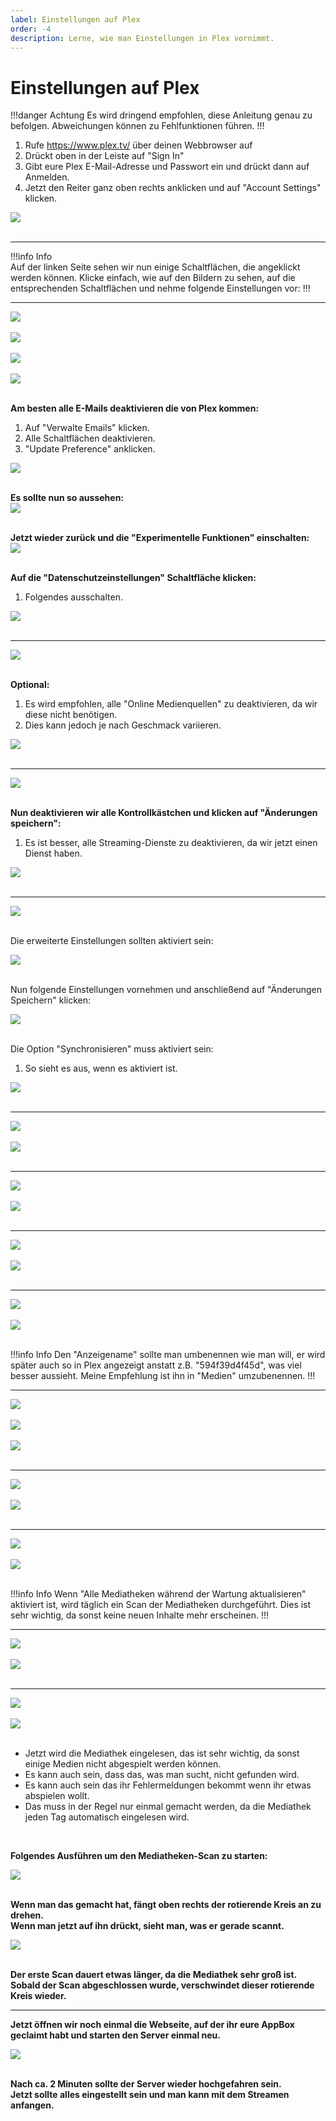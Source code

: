 ```yaml
---
label: Einstellungen auf Plex
order: -4
description: Lerne, wie man Einstellungen in Plex vornimmt.
---
```


# Einstellungen auf Plex

!!!danger Achtung
Es wird dringend empfohlen, diese Anleitung genau zu befolgen. Abweichungen können zu Fehlfunktionen führen.
!!!

1. Rufe https://www.plex.tv/ über deinen Webbrowser auf<br/>
2. Drückt oben in der Leiste auf "Sign In"<br/>
3. Gibt eure Plex E-Mail-Adresse und Passwort ein und drückt dann auf Anmelden.<br/>
4. Jetzt den Reiter ganz oben rechts anklicken und auf "Account Settings" klicken.<br/>

![](https://github.com/U3knOwn/sb-wiki/assets/148533561/b3e765ed-7879-427d-85af-9bf97d5a2aaa)<br/><br/>

---  
  
!!!info Info  
Auf der linken Seite sehen wir nun einige Schaltflächen, die angeklickt werden können.
Klicke einfach, wie auf den Bildern zu sehen, auf die entsprechenden Schaltflächen und nehme folgende Einstellungen vor:
!!!  

---

![](https://github.com/U3knOwn/sb-wiki/assets/148533561/d3d05d5c-2760-461f-90a6-a56f45fe7391)<br/><br/>
![](https://github.com/U3knOwn/sb-wiki/assets/148533561/b388b0d7-f1f4-4f16-a3bb-fdc3fcc7c669)<br/><br/>
![](https://github.com/U3knOwn/sb-wiki/assets/148533561/26f94fe0-cb35-479b-b0dc-6b35310506db)<br/><br/>
![](https://github.com/U3knOwn/sb-wiki/assets/148533561/5dce530b-54a0-4795-92a6-bcd7fe7ad197)<br/><br/>

**Am besten alle E-Mails deaktivieren die von Plex kommen:**
1. Auf "Verwalte Emails" klicken.<br/>
2. Alle Schaltflächen deaktivieren.<br/>
3. "Update Preference" anklicken.<br/>

![](https://github.com/U3knOwn/sb-wiki/assets/148533561/87a216c8-4208-4bf3-abe3-e003d7844d54)<br/><br/>
  
**Es sollte nun so aussehen:**  
![](https://github.com/U3knOwn/sb-wiki/assets/148533561/01299e7e-8202-4bb8-a3d8-3c718cafb313)<br/><br/>
  
**Jetzt wieder zurück und die "Experimentelle Funktionen" einschalten:**  
![](https://github.com/U3knOwn/sb-wiki/assets/148533561/b9c0edaf-451c-4e67-87a2-720d00a05492)<br/><br/>
  
**Auf die "Datenschutzeinstellungen" Schaltfläche klicken:**  
1. Folgendes ausschalten.<br/>
  
![](https://github.com/U3knOwn/sb-wiki/assets/148533561/74cb1e14-0e30-45a5-bb25-a107e60a5046)<br/><br/>
  
---  
  
![](https://github.com/U3knOwn/sb-wiki/assets/148533561/c82406c4-b9b9-4f6c-b8e8-ff40cc2d361f)<br/><br/>
  
**Optional:**  
1. Es wird empfohlen, alle "Online Medienquellen" zu deaktivieren, da wir diese nicht benötigen.<br/>
2. Dies kann jedoch je nach Geschmack variieren.<br/>
  
![](https://github.com/U3knOwn/sb-wiki/assets/148533561/792a1f4b-af4b-4c44-bdc5-22a355d9d427)<br/><br/>
  
---  
  
![](https://github.com/U3knOwn/sb-wiki/assets/148533561/5fc14e34-3c21-4aa1-9756-a5e2e7a2fc57)<br/><br/>
  
**Nun deaktivieren wir alle Kontrollkästchen und klicken auf "Änderungen speichern":**
1. Es ist besser, alle Streaming-Dienste zu deaktivieren, da wir jetzt einen Dienst haben.<br/>
  
![](https://github.com/U3knOwn/sb-wiki/assets/148533561/3b170793-b9ba-4a70-991b-c3947e5e4f85)<br/><br/>
  
---  
  
![](https://github.com/U3knOwn/sb-wiki/assets/148533561/9435e00b-2ba9-4814-94cb-bff74ebec60b)<br/><br/>
  
Die erweiterte Einstellungen sollten aktiviert sein:<br/>
  
![](https://github.com/U3knOwn/sb-wiki/assets/148533561/2c7d2442-6fa6-4e63-8e46-652375535b42)<br/><br/>
  
Nun folgende Einstellungen vornehmen und anschließend auf "Änderungen Speichern" klicken:<br/>
  
![](https://github.com/U3knOwn/sb-wiki/assets/148533561/6fac64cf-0bd3-4e4a-ad7e-52aca8aabbb5)<br/><br/>
  
Die Option "Synchronisieren" muss aktiviert sein:<br/>
1. So sieht es aus, wenn es aktiviert ist.<br/>
  
![](https://github.com/U3knOwn/sb-wiki/assets/148533561/fec4e685-8530-43c9-a221-87fcdc0adefc)<br/><br/>

--- 

![](https://github.com/U3knOwn/sb-wiki/assets/148533561/260b1f03-1976-47e7-9082-492d11c03a0f)<br/><br/>
![](https://github.com/U3knOwn/sb-wiki/assets/148533561/1de852a3-b5ad-4dd6-8bec-5a453f36ba1d)<br/><br/>

--- 

![](https://github.com/U3knOwn/sb-wiki/assets/148533561/deed08ef-570e-46d0-a06e-2fea45f08998)<br/><br/>
![](https://github.com/U3knOwn/sb-wiki/assets/148533561/cd34d40c-3840-42d5-bc60-4431606eaff1)<br/><br/>

--- 

![](https://github.com/U3knOwn/sb-wiki/assets/148533561/aeb6c581-66f5-4e50-bba2-46eccd42bfa9)<br/><br/>
![](https://github.com/U3knOwn/sb-wiki/assets/148533561/5ad2a484-823a-457a-a2e1-4b813800cf65)<br/><br/>

---

![](https://github.com/U3knOwn/sb-wiki/assets/148533561/90cd7ffc-a872-444f-b740-671a86a3774b)<br/><br/>
![](https://github.com/U3knOwn/sb-wiki/assets/148533561/770a7839-10a9-4316-bca9-94450449fda4)<br/><br/>

!!!info Info
Den "Anzeigename" sollte man umbenennen wie man will, er wird später auch so in Plex angezeigt anstatt z.B. "594f39d4f45d", was viel besser aussieht.
Meine Empfehlung ist ihn in "Medien" umzubenennen.
!!!

---

![](https://github.com/U3knOwn/sb-wiki/assets/148533561/3ff9ea23-d0f7-427f-9c4c-09045b309f44)<br/><br/>
![](https://github.com/U3knOwn/sb-wiki/assets/148533561/dfebc972-1f68-4578-a195-9f90ee52264c)<br/><br/>
![](https://github.com/U3knOwn/sb-wiki/assets/148533561/19d5e887-0b54-49fa-ab69-790259e97edd)<br/><br/>

---

![](https://github.com/U3knOwn/sb-wiki/assets/148533561/1bc02b42-5081-4a0e-a04b-ebaa5baa9b2f)<br/><br/>
![](https://github.com/U3knOwn/sb-wiki/assets/148533561/47d763bc-8073-4fc9-b53b-6012c91b1f3f)<br/><br/>

---

![](https://github.com/U3knOwn/sb-wiki/assets/148533561/21abc4de-f5da-43e2-8b94-c1d6ea37fff3)<br/><br/>
![](https://github.com/U3knOwn/sb-wiki/assets/148533561/6bd7f889-4ac0-4cca-bac0-b7c406508089)<br/><br/>

!!!info Info
Wenn "Alle Mediatheken während der Wartung aktualisieren" aktiviert ist, wird täglich ein Scan der Mediatheken durchgeführt.
Dies ist sehr wichtig, da sonst keine neuen Inhalte mehr erscheinen.
!!!

---

![](https://github.com/U3knOwn/sb-wiki/assets/148533561/949f9d62-64f3-432d-968b-3955dd67ee96)<br/><br/>
![](https://github.com/U3knOwn/sb-wiki/assets/148533561/a4804744-5a58-4b57-8256-1cc5e58ba70d)<br/><br/>

---

![](https://github.com/U3knOwn/sb-wiki/assets/148533561/10a11ccc-c9a9-4c52-952a-cb94f0ee90ab)<br/><br/>
![](https://github.com/U3knOwn/sb-wiki/assets/148533561/7ab53813-5f17-4ff3-9bf0-0c659500365b)<br/><br/>


- Jetzt wird die Mediathek eingelesen, das ist sehr wichtig, da sonst einige Medien nicht abgespielt werden können.<br/>
- Es kann auch sein, dass das, was man sucht, nicht gefunden wird.<br/>
- Es kann auch sein das ihr Fehlermeldungen bekommt wenn ihr etwas abspielen wollt.<br/>
- Das muss in der Regel nur einmal gemacht werden, da die Mediathek jeden Tag automatisch eingelesen wird.<br/>
<br/>

**Folgendes Ausführen um den Mediatheken-Scan zu starten:**

![](https://github.com/U3knOwn/sb-wiki/assets/148533561/2fcbd5a1-3d8c-4dd5-908e-2b45ae382278)<br/><br/>

**Wenn man das gemacht hat, fängt oben rechts der rotierende Kreis an zu drehen.**
<br/>
**Wenn man jetzt auf ihn drückt, sieht man, was er gerade scannt.**

![](https://github.com/U3knOwn/sb-wiki/assets/148533561/772c735d-e7da-4551-87ed-05b0af740f9c)<br/><br/>

**Der erste Scan dauert etwas länger, da die Mediathek sehr groß ist.**
<br/>
**Sobald der Scan abgeschlossen wurde, verschwindet dieser rotierende Kreis wieder.**

---

**Jetzt öffnen wir noch einmal die Webseite, auf der ihr eure AppBox geclaimt habt und starten den Server einmal neu.**

![](https://github.com/U3knOwn/sb-wiki/assets/148533561/466af5bd-65dd-41ba-9d04-23e25cdbb4cb)<br/><br/>

**Nach ca. 2 Minuten sollte der Server wieder hochgefahren sein.**
<br/>
**Jetzt sollte alles eingestellt sein und man kann mit dem Streamen anfangen.**
